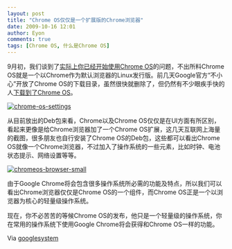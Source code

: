 ```yaml
---
layout: post
title: "Chrome OS仅仅是一个扩展版的Chrome浏览器"
date: 2009-10-16 12:01
author: Eyon
comments: true
tags: [Chrome OS, 什么是Chrome OS]
---
```

9月初，我们谈到了[实际上你已经开始使用Chrome OS](http://www.chromi.org/archives/649)的问题，不出所料Chrome OS就是一个以Chrome作为默认浏览器的Linux发行版。前几天Google官方“不小心”开放了Chrome OS的下载目录，虽然很快就删除了，但仍然有不少眼疾手快的人[下载到了Chrome OS](http://www.chromi.org/archives/1472)。

<a href="http://img.chromi.org/2009/10/chrome-os-settings.png">![chrome-os-settings](http://img.chromi.org/2009/10/chrome-os-settings.png "chrome-os-settings")</a>

从目前放出的Deb包来看，Chrome以及Chrome OS仅仅是在UI方面有所区别，看起来更像是给Chrome浏览器加了一个Chrome OS扩展，这几天互联网上海量的截图，很多朋友也自行安装了Chrome OS的Deb包，这些都可以看出Chrome OS就像一个Chrome浏览器，不过加入了操作系统的一些元素，比如时钟、电池状态提示、网络设置等等。

<a href="http://img.chromi.org/2009/10/chromeos-browser-small.png">![chromeos-browser-small](http://img.chromi.org/2009/10/chromeos-browser-small-550x373.png "chromeos-browser-small")</a>

由于Google Chrome将会包含很多操作系统所必需的功能及特点，所以我们可以看出Chrome浏览器仅仅是Chrome OS的一个组件，而Chrome OS正是一个以浏览器为核心的轻量级操作系统。

现在，你不必苦苦的等候Chrome OS的发布，他只是一个轻量级的操作系统，你在常用的操作系统下使用Google Chrome将会获得和Chrome OS一样的功能。

Via [googlesystem](http://googlesystem.blogspot.com/2009/10/chrome-os-extended-google-chrome.html)
